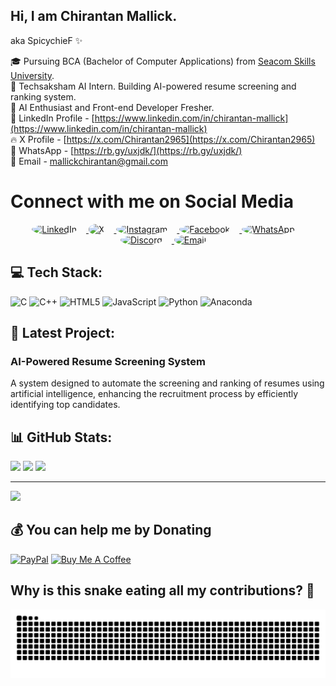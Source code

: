 ## Hi, I am Chirantan Mallick.
aka SpicychieF ✨

🎓 Pursuing BCA (Bachelor of Computer Applications) from [Seacom Skills University](https://seacomskillsuniversity.org/).  
💼 Techsaksham AI Intern. Building AI-powered resume screening and ranking system.  
🤖 AI Enthusiast and Front-end Developer Fresher.  
🔗 LinkedIn Profile - [https://www.linkedin.com/in/chirantan-mallick](https://www.linkedin.com/in/chirantan-mallick)  
🔥 X Profile - [https://x.com/Chirantan2965](https://x.com/Chirantan2965)  
💬 WhatsApp - [https://rb.gy/uxjdk/](https://rb.gy/uxjdk/)  
📧 Email - mallickchirantan@gmail.com  

# Connect with me on Social Media

<p align="center">
  <a href="https://linkedin.com/in/chirantan-mallick" target="_blank">
    <img src="https://raw.githubusercontent.com/SpicychieF05/SpicychieF05/main/assets/linkedin-icon.svg" alt="LinkedIn" width="40" height="40" style="border-radius: 50%; margin-right: 15px;" />
  </a>

  <a href="https://x.com/Chirantan2965" target="_blank">
    <img src="https://raw.githubusercontent.com/SpicychieF05/SpicychieF05/main/assets/x-icon.svg" alt="X" width="40" height="40" style="border-radius: 50%; margin-right: 15px;" />
  </a>

  <a href="https://instagram.com/heres_chirantan" target="_blank">
    <img src="https://raw.githubusercontent.com/SpicychieF05/SpicychieF05/main/assets/instagram-icon.svg" alt="Instagram" width="40" height="40" style="border-radius: 50%; margin-right: 15px;" />
  </a>

  <a href="https://www.facebook.com/Chirantan2965" target="_blank">
    <img src="https://raw.githubusercontent.com/SpicychieF05/SpicychieF05/main/assets/facebook-icon.svg" alt="Facebook" width="40" height="40" style="border-radius: 50%; margin-right: 15px;" />
  </a>

  <a href="https://rb.gy/uxjdk" target="_blank">
    <img src="https://raw.githubusercontent.com/SpicychieF05/SpicychieF05/main/assets/whatsapp-icon.svg" alt="WhatsApp" width="40" height="40" style="border-radius: 50%; margin-right: 15px;" />
  </a>

  <a href="https://discord.gg/EmRcW9rnGs" target="_blank">
    <img src="https://raw.githubusercontent.com/SpicychieF05/SpicychieF05/main/assets/discord-icon.svg" alt="Discord" width="40" height="40" style="border-radius: 50%; margin-right: 15px;" />
  </a>

  <a href="mailto:mallickchirantan@gmail.com" target="_blank">
    <img src="https://raw.githubusercontent.com/SpicychieF05/SpicychieF05/main/assets/email-icon.svg" alt="Email" width="40" height="40" style="border-radius: 50%; margin-right: 15px;" />
  </a>
</p>


## 💻 Tech Stack:
![C](https://img.shields.io/badge/C-%2300599C.svg?style=flat&logo=c&logoColor=white)
![C++](https://img.shields.io/badge/C++-%2300599C.svg?style=flat&logo=c%2B%2B&logoColor=white)
![HTML5](https://img.shields.io/badge/HTML5-%23E34F26.svg?style=flat&logo=html5&logoColor=white)
![JavaScript](https://img.shields.io/badge/JavaScript-%23323330.svg?style=flat&logo=javascript&logoColor=%23F7DF1E)
![Python](https://img.shields.io/badge/Python-3670A0?style=flat&logo=python&logoColor=ffdd54)
![Anaconda](https://img.shields.io/badge/Anaconda-%2344A833.svg?style=flat&logo=anaconda&logoColor=white)

## 📂 Latest Project:
### AI-Powered Resume Screening System
A system designed to automate the screening and ranking of resumes using artificial intelligence, enhancing the recruitment process by efficiently identifying top candidates.

## 📊 GitHub Stats:
![](https://github-readme-stats.vercel.app/api?username=SpicychieF05&theme=tokyonight&hide_border=false&include_all_commits=true&count_private=false)
![](https://nirzak-streak-stats.vercel.app/?user=SpicychieF05&theme=tokyonight&hide_border=false)
![](https://github-readme-stats.vercel.app/api/top-langs/?username=SpicychieF05&theme=tokyonight&hide_border=false&include_all_commits=true&count_private=false&layout=compact)

---
[![](https://visitcount.itsvg.in/api?id=SpicychieF05&icon=0&color=0)](https://visitcount.itsvg.in)

## 💰 You can help me by Donating
[![PayPal](https://img.shields.io/badge/PayPal-00457C?style=for-the-badge&logo=paypal&logoColor=white)](https://paypal.me/chirantan2965?country.x=IN&locale.x=en_GB)
[![Buy Me A Coffee](https://img.shields.io/badge/Buy%20Me%20a%20Coffee-ffdd00?style=for-the-badge&logo=buy-me-a-coffee&logoColor=black)](https://www.buymeacoffee.com/chirantan_mallick)


## Why is this snake eating all my contributions? 🤨 


![snake gif](https://github.com/SpicychieF05/SpicychieF05/blob/output/github-snake-dark.svg)


